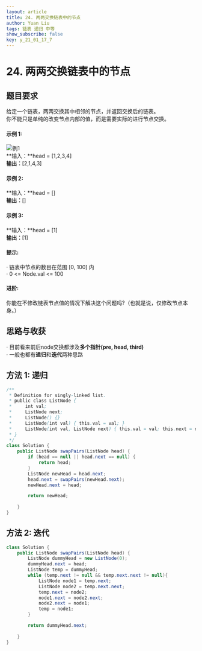 ```yaml
---
layout: article
title: 24. 两两交换链表中的节点
author: Yuan Liu
tags: 链表 递归 中等
show_subscribe: false
key: y_21_01_17_7
---
```


# 24. 两两交换链表中的节点

## 题目要求
给定一个链表，两两交换其中相邻的节点，并返回交换后的链表。  
你不能只是单纯的改变节点内部的值，而是需要实际的进行节点交换。  
 
#### 示例 1:  
![例1](https://assets.leetcode.com/uploads/2020/10/03/swap_ex1.jpg)  
**输入：**head = [1,2,3,4]  
**输出：**[2,1,4,3]  
#### 示例 2:  
**输入：**head = []  
**输出：**[]  
#### 示例 3:  
**输入：**head = [1]  
**输出：**[1]  
  
  
  
#### 提示:   
· 链表中节点的数目在范围 [0, 100] 内  
· 0 <= Node.val <= 100  
  
#### 进阶:  
你能在不修改链表节点值的情况下解决这个问题吗?（也就是说，仅修改节点本身。）  

## 思路与收获
· 目前看来前后node交换都涉及**多个指针(pre, head, third)**  
· 一般也都有**递归**和**迭代**两种思路

## 方法 1: 递归
```java
/**
 * Definition for singly-linked list.
 * public class ListNode {
 *     int val;
 *     ListNode next;
 *     ListNode() {}
 *     ListNode(int val) { this.val = val; }
 *     ListNode(int val, ListNode next) { this.val = val; this.next = next; }
 * }
 */
class Solution {
    public ListNode swapPairs(ListNode head) {
        if (head == null || head.next == null) {
            return head;
        }
        ListNode newHead = head.next;
        head.next = swapPairs(newHead.next);
        newHead.next = head;

        return newHead;
        
    }
}
```  
## 方法 2: 迭代
```java
class Solution {
    public ListNode swapPairs(ListNode head) {
        ListNode dummyHead = new ListNode(0);
        dummyHead.next = head;
        ListNode temp = dummyHead;
        while (temp.next != null && temp.next.next != null){
            ListNode node1 = temp.next;
            ListNode node2 = temp.next.next;
            temp.next = node2;
            node1.next = node2.next;
            node2.next = node1;
            temp = node1;
        }

        return dummyHead.next;
        
    }
}
```





